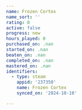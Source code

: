 ```yaml
---
name: Frozen Cortex
name_sort: ''
rating: 0
active: false
progress: new
hours_played: 0
purchased_on: .nan
started_on: .nan
beaten_on: .nan
completed_on: .nan
mastered_on: .nan
identifiers:
  - type: steam
    appid: '237350'
    name: Frozen Cortex
    synced_on: '2024-10-10'

---
```


